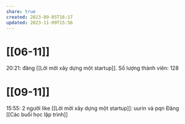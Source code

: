 ```yaml
---
share: true
created: 2023-09-05T16:17
updated: 2023-11-09T15:56
---
```

# [[06-11]]
20:21: đăng [[Lời mời xây dựng một startup]]. Số lượng thành viên: 128
# [[09-11]]
15:55: 2 người like [[Lời mời xây dựng một startup]]: uurin và pqn
Đăng [[Các buổi học lập trình]]